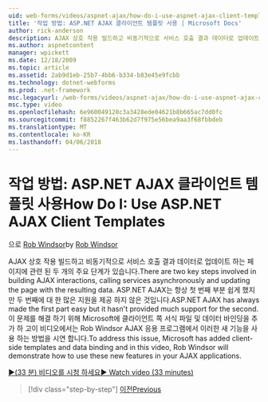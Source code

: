```yaml
---
uid: web-forms/videos/aspnet-ajax/how-do-i-use-aspnet-ajax-client-templates
title: '작업 방법: ASP.NET AJAX 클라이언트 템플릿 사용 | Microsoft Docs'
author: rick-anderson
description: AJAX 상호 작용 빌드하고 비동기적으로 서비스 호출 결과 데이터로 업데이트 하는 페이지에 관련 된 두 개의 주요 단계가 있습니다. ASP.NET AJAX h 중...
ms.author: aspnetcontent
manager: wpickett
ms.date: 12/18/2009
ms.topic: article
ms.assetid: 2ab9d1eb-25b7-4bb6-b334-b83e45e9fcbb
ms.technology: dotnet-webforms
ms.prod: .net-framework
msc.legacyurl: /web-forms/videos/aspnet-ajax/how-do-i-use-aspnet-ajax-client-templates
msc.type: video
ms.openlocfilehash: 6e960049128c3a3428ede04621b8b665ac7dd0fc
ms.sourcegitcommit: f8852267f463b62d7f975e56bea9aa3f68fbbdeb
ms.translationtype: MT
ms.contentlocale: ko-KR
ms.lasthandoff: 04/06/2018
---
```

<a name="how-do-i-use-aspnet-ajax-client-templates"></a><span data-ttu-id="9cc18-104">작업 방법: ASP.NET AJAX 클라이언트 템플릿 사용</span><span class="sxs-lookup"><span data-stu-id="9cc18-104">How Do I: Use ASP.NET AJAX Client Templates</span></span>
====================
<span data-ttu-id="9cc18-105">으로 [Rob Windsor](https://twitter.com/robwindsor)</span><span class="sxs-lookup"><span data-stu-id="9cc18-105">by [Rob Windsor](https://twitter.com/robwindsor)</span></span>

<span data-ttu-id="9cc18-106">AJAX 상호 작용 빌드하고 비동기적으로 서비스 호출 결과 데이터로 업데이트 하는 페이지에 관련 된 두 개의 주요 단계가 있습니다.</span><span class="sxs-lookup"><span data-stu-id="9cc18-106">There are two key steps involved in building AJAX interactions, calling services asynchronously and updating the page with the resulting data.</span></span> <span data-ttu-id="9cc18-107">ASP.NET AJAX는 항상 첫 번째 부분 쉽게 했지만 두 번째에 대 한 많은 지원을 제공 하지 않은 것입니다.</span><span class="sxs-lookup"><span data-stu-id="9cc18-107">ASP.NET AJAX has always made the first part easy but it hasn't provided much support for the second.</span></span> <span data-ttu-id="9cc18-108">이 문제를 해결 하기 위해 Microsoft에 클라이언트 쪽 서식 파일 및 데이터 바인딩을 추가 하 고이 비디오에서는 Rob Windsor AJAX 응용 프로그램에서 이러한 새 기능을 사용 하는 방법을 시연 합니다.</span><span class="sxs-lookup"><span data-stu-id="9cc18-108">To address this issue, Microsoft has added client-side templates and data binding and in this video, Rob Windsor will demonstrate how to use these new features in your AJAX applications.</span></span>

[<span data-ttu-id="9cc18-109">&#9654;(33 분) 비디오를 시청 하세요</span><span class="sxs-lookup"><span data-stu-id="9cc18-109">&#9654; Watch video (33 minutes)</span></span>](https://channel9.msdn.com/Blogs/ASP-NET-Site-Videos/how-do-i-use-aspnet-ajax-client-templates)

> [!div class="step-by-step"]
> [<span data-ttu-id="9cc18-110">이전</span><span class="sxs-lookup"><span data-stu-id="9cc18-110">Previous</span></span>](how-do-i-customize-error-handling-for-the-aspnet-ajax-updatepanel.md)
